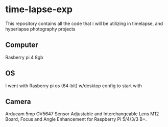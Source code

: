 # time-lapse-exp

This repository contains all the code that i will be utilizing in timelapse, and hyperlapse photography projects

## Computer

Rasberry pi 4 8gb

## OS

I went with Rasberry pi os (64-bit) w/desktop config to start with

## Camera

Arducam 5mp OV5647 Sensor Adjustable and Interchangeable Lens M12 Board, Focus and Angle Enhancement for Raspberry Pi 5/4/3/3 B+.
